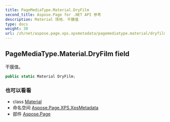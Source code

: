 ```yaml
---
title: PageMediaType.Material.DryFilm
second_title: Aspose.Page for .NET API 参考
description: Material 场地. 干膜值
type: docs
weight: 30
url: /zh/net/aspose.page.xps.xpsmetadata/pagemediatype.material/dryfilm/
---
```

## PageMediaType.Material.DryFilm field

干膜值。

```csharp
public static Material DryFilm;
```

### 也可以看看

* class [Material](../)
* 命名空间 [Aspose.Page.XPS.XpsMetadata](../../pagemediatype.material/)
* 部件 [Aspose.Page](../../../)


